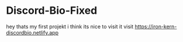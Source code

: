 # Discord-Bio-Fixed
hey thats my first projekt i think its nice to visit it visit
https://iron-kern-discordbio.netlify.app
